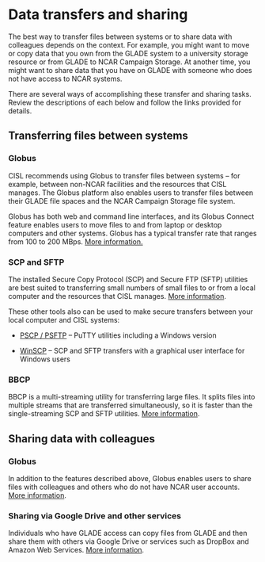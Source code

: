 # Data transfers and sharing

The best way to transfer files between systems or to share data with
colleagues depends on the context. For example, you might want to move
or copy data that you own from the GLADE system to a university storage
resource or from GLADE to NCAR Campaign Storage. At another time, you
might want to share data that you have on GLADE with someone who does
not have access to NCAR systems.

There are several ways of accomplishing these transfer and sharing
tasks. Review the descriptions of each below and follow the links
provided for details.

## Transferring files between systems

### Globus

CISL recommends using Globus to transfer files between systems – for
example, between non-NCAR facilities and the resources that CISL
manages. The Globus platform also enables users to transfer files
between their GLADE file spaces and the NCAR Campaign Storage file
system.

Globus has both web and command line interfaces, and its Globus Connect
feature enables users to move files to and from laptop or desktop
computers and other systems. Globus has a typical transfer rate that
ranges from 100 to 200 MBps. [More information.](globus/index.md)

### SCP and SFTP

The installed Secure Copy Protocol (SCP) and Secure FTP (SFTP) utilities
are best suited to transferring small numbers of small files to or from
a local computer and the resources that CISL manages. [More information](./scp-and-sftp.md).

These other tools also can be used to make secure transfers between your
local computer and CISL systems:

- [PSCP / PSFTP](./scp-and-sftp.md#pscp-and-psftp) – PuTTY utilities
  including a Windows version

- [WinSCP](./scp-and-sftp.md#winscp) – SCP and SFTP transfers with a
  graphical user interface for Windows users

### BBCP

BBCP is a multi-streaming utility for transferring large files. It
splits files into multiple streams that are transferred simultaneously,
so it is faster than the single-streaming SCP and SFTP utilities.
[More information](./scp-and-sftp.md#bbcp).

## Sharing data with colleagues

### Globus

In addition to the features described above, Globus enables users to
share files with colleagues and others who do not have NCAR user
accounts. [More information](globus/Sharing+data+and+making+unattended+transfers.md).

### Sharing via Google Drive and other services

Individuals who have GLADE access can copy files from GLADE and then
share them with others via Google Drive or services such as DropBox and
Amazon Web Services. [More information](globus/index.md#globus-for-google-drive).
